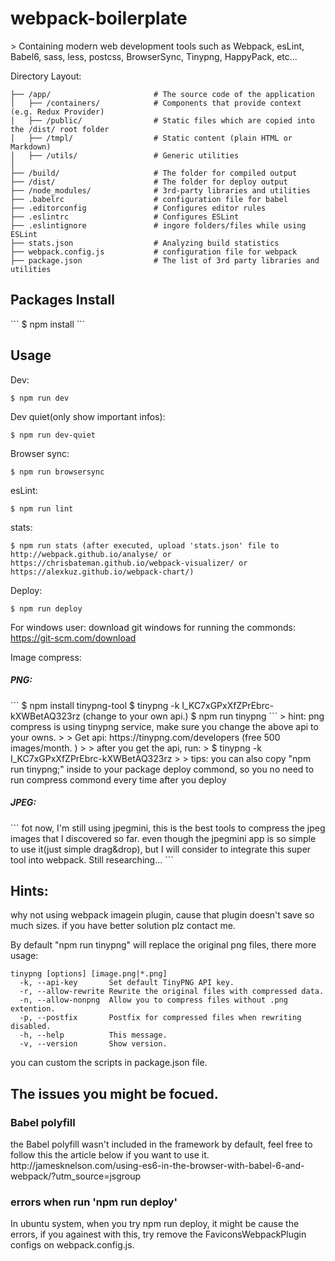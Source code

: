 <h1>webpack-boilerplate</h1>
> Containing modern web development tools such as Webpack, esLint, Babel6, sass, less, postcss, BrowserSync, Tinypng, HappyPack, etc...

Directory Layout:
```
├── /app/                       # The source code of the application
│   ├── /containers/            # Components that provide context (e.g. Redux Provider)
│   ├── /public/            	# Static files which are copied into the /dist/ root folder
│   ├── /tmpl/               	# Static content (plain HTML or Markdown)
│   ├── /utils/            		# Generic utilities
│
├── /build/                     # The folder for compiled output
├── /dist/                      # The folder for deploy output
├── /node_modules/              # 3rd-party libraries and utilities
├── .babelrc                    # configuration file for babel
├── .editorconfig               # Configures editor rules
├── .eslintrc                   # Configures ESLint
├── .eslintignore               # ingore folders/files while using ESLint
├── stats.json                  # Analyzing build statistics
├── webpack.config.js           # configuration file for webpack
├── package.json                # The list of 3rd party libraries and utilities
```

<h2>Packages Install</h2>
```
$ npm install
```

<h2>Usage</h2>

Dev:
```
$ npm run dev
```
Dev quiet(only show important infos):
```
$ npm run dev-quiet
```
Browser sync:
```
$ npm run browsersync
```
esLint:
```
$ npm run lint
```
stats:
```
$ npm run stats (after executed, upload 'stats.json' file to http://webpack.github.io/analyse/ or https://chrisbateman.github.io/webpack-visualizer/ or https://alexkuz.github.io/webpack-chart/)
```
Deploy:
```
$ npm run deploy
```

For windows user:
download git windows for running the commonds: https://git-scm.com/download

Image compress:<br>
<h5>PNG:</h5>
```
$ npm install tinypng-tool
$ tinypng -k I_KC7xGPxXfZPrEbrc-kXWBetAQ323rz (change to your own api.)
$ npm run tinypng
```
> hint: png compress is using tinypng service, make sure you change the above api to your owns.
>
> Get api: https://tinypng.com/developers (free 500 images/month. )
>
> after you get the api, run:
> $ tinypng -k I_KC7xGPxXfZPrEbrc-kXWBetAQ323rz
>
> tips: you can also copy "npm run tinypng;" inside to your package deploy commond, so you no need to run compress commond every time after you deploy

<h5>JPEG:</h5>
```
fot now, I'm still using jpegmini, this is the best tools to compress the jpeg images that I discovered so far.
even though the jpegmini app is so simple to use it(just simple drag&drop), but I will consider to integrate this super tool into webpack. Still researching...
```


<h2>Hints:</h2>
why not using webpack imagein plugin, cause that plugin doesn't save so much sizes. if you have better solution plz contact me.

By default "npm run tinypng" will replace the original png files, there more usage:
```
tinypng [options] [image.png|*.png]
  -k, --api-key       Set default TinyPNG API key.
  -r, --allow-rewrite Rewrite the original files with compressed data.
  -n, --allow-nonpng  Allow you to compress files without .png extention.
  -p, --postfix       Postfix for compressed files when rewriting disabled.
  -h, --help          This message.
  -v, --version       Show version.
```
you can custom the scripts in package.json file.



<h2>The issues you might be focued.</h2>
<h3>Babel polyfill</h3>
the Babel polyfill wasn't included in the framework by default, feel free to follow this the article below if you want to use it.
http://jamesknelson.com/using-es6-in-the-browser-with-babel-6-and-webpack/?utm_source=jsgroup

<h3>errors when run 'npm run deploy'</h3>
In ubuntu system, when you try npm run deploy, it might be cause the errors, if you againest with this, try remove the FaviconsWebpackPlugin configs on webpack.config.js.
